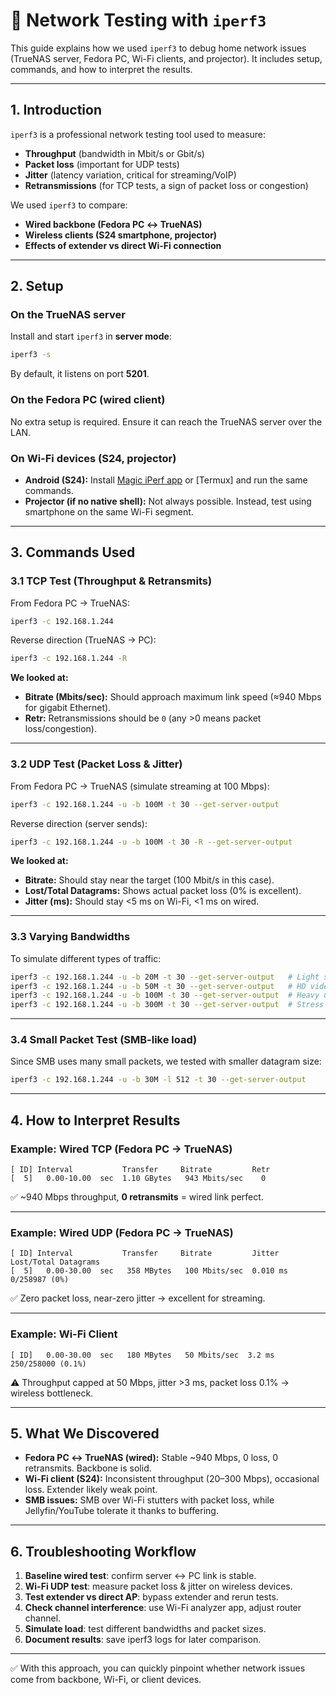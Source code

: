 # 📘 Network Testing with `iperf3`

This guide explains how we used `iperf3` to debug home network issues (TrueNAS server, Fedora PC, Wi-Fi clients, and projector). It includes setup, commands, and how to interpret the results.

---

## 1. Introduction

`iperf3` is a professional network testing tool used to measure:

* **Throughput** (bandwidth in Mbit/s or Gbit/s)
* **Packet loss** (important for UDP tests)
* **Jitter** (latency variation, critical for streaming/VoIP)
* **Retransmissions** (for TCP tests, a sign of packet loss or congestion)

We used `iperf3` to compare:

* **Wired backbone (Fedora PC ↔ TrueNAS)**
* **Wireless clients (S24 smartphone, projector)**
* **Effects of extender vs direct Wi-Fi connection**

---

## 2. Setup

### On the **TrueNAS server**

Install and start `iperf3` in **server mode**:

```bash
iperf3 -s
```

By default, it listens on port **5201**.

### On the **Fedora PC (wired client)**

No extra setup is required. Ensure it can reach the TrueNAS server over the LAN.

### On **Wi-Fi devices (S24, projector)**

* **Android (S24):** Install [Magic iPerf app](https://play.google.com/store/apps/details?id=tech.misfitlabs.iperf) or \[Termux] and run the same commands.
* **Projector (if no native shell):** Not always possible. Instead, test using smartphone on the same Wi-Fi segment.

---

## 3. Commands Used

### 3.1 TCP Test (Throughput & Retransmits)

From Fedora PC → TrueNAS:

```bash
iperf3 -c 192.168.1.244
```

Reverse direction (TrueNAS → PC):

```bash
iperf3 -c 192.168.1.244 -R
```

**We looked at:**

* **Bitrate (Mbits/sec):** Should approach maximum link speed (≈940 Mbps for gigabit Ethernet).
* **Retr:** Retransmissions should be `0` (any >0 means packet loss/congestion).

---

### 3.2 UDP Test (Packet Loss & Jitter)

From Fedora PC → TrueNAS (simulate streaming at 100 Mbps):

```bash
iperf3 -c 192.168.1.244 -u -b 100M -t 30 --get-server-output
```

Reverse direction (server sends):

```bash
iperf3 -c 192.168.1.244 -u -b 100M -t 30 -R --get-server-output
```

**We looked at:**

* **Bitrate:** Should stay near the target (100 Mbit/s in this case).
* **Lost/Total Datagrams:** Shows actual packet loss (0% is excellent).
* **Jitter (ms):** Should stay <5 ms on Wi-Fi, <1 ms on wired.

---

### 3.3 Varying Bandwidths

To simulate different types of traffic:

```bash
iperf3 -c 192.168.1.244 -u -b 20M -t 30 --get-server-output   # Light streaming
iperf3 -c 192.168.1.244 -u -b 50M -t 30 --get-server-output   # HD video
iperf3 -c 192.168.1.244 -u -b 100M -t 30 --get-server-output  # Heavy use
iperf3 -c 192.168.1.244 -u -b 300M -t 30 --get-server-output  # Stress test
```

---

### 3.4 Small Packet Test (SMB-like load)

Since SMB uses many small packets, we tested with smaller datagram size:

```bash
iperf3 -c 192.168.1.244 -u -b 30M -l 512 -t 30 --get-server-output
```

---

## 4. How to Interpret Results

### Example: Wired TCP (Fedora PC → TrueNAS)

```
[ ID] Interval           Transfer     Bitrate         Retr
[  5]   0.00-10.00  sec  1.10 GBytes   943 Mbits/sec    0
```

✅ \~940 Mbps throughput, **0 retransmits** = wired link perfect.

---

### Example: Wired UDP (Fedora PC → TrueNAS)

```
[ ID] Interval           Transfer     Bitrate         Jitter    Lost/Total Datagrams
[  5]   0.00-30.00  sec   358 MBytes   100 Mbits/sec  0.010 ms  0/258987 (0%)
```

✅ Zero packet loss, near-zero jitter → excellent for streaming.

---

### Example: Wi-Fi Client

```
[ ID]   0.00-30.00  sec   180 MBytes   50 Mbits/sec  3.2 ms  250/258000 (0.1%)
```

⚠️ Throughput capped at 50 Mbps, jitter >3 ms, packet loss 0.1% → wireless bottleneck.

---

## 5. What We Discovered

* **Fedora PC ↔ TrueNAS (wired):** Stable \~940 Mbps, 0 loss, 0 retransmits. Backbone is solid.
* **Wi-Fi client (S24):** Inconsistent throughput (20–300 Mbps), occasional loss. Extender likely weak point.
* **SMB issues:** SMB over Wi-Fi stutters with packet loss, while Jellyfin/YouTube tolerate it thanks to buffering.

---

## 6. Troubleshooting Workflow

1. **Baseline wired test**: confirm server ↔ PC link is stable.
2. **Wi-Fi UDP test**: measure packet loss & jitter on wireless devices.
3. **Test extender vs direct AP**: bypass extender and rerun tests.
4. **Check channel interference**: use Wi-Fi analyzer app, adjust router channel.
5. **Simulate load**: test different bandwidths and packet sizes.
6. **Document results**: save iperf3 logs for later comparison.

---

✅ With this approach, you can quickly pinpoint whether network issues come from backbone, Wi-Fi, or client devices.
